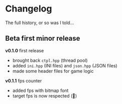 # Changelog

<summary>The full history, or so was I told...</summary>

## Beta first minor release

**v0.1.0** first release

- brought back `ctpl.hpp` (thread pool)
- added `ini.hpp` (INI files) and `json.hpp` (JSON files)
- made some header files for game logic

**v0.1.1** fps counter

- added fps with bitmap font
- target fps is now respected (🥳)
